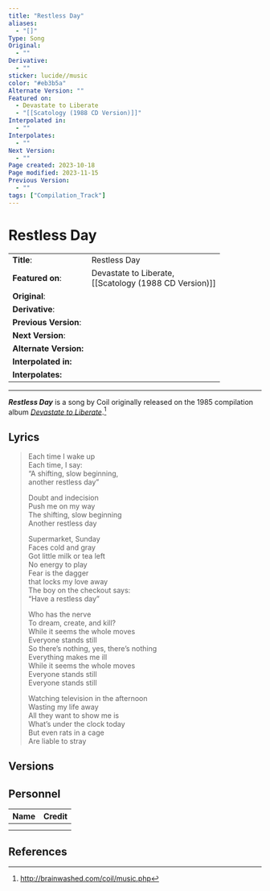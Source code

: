 ```yaml
---
title: "Restless Day"
aliases:
  - "[]"
Type: Song
Original:
  - ""
Derivative:
  - ""
sticker: lucide//music
color: "#eb3b5a"
Alternate Version: ""
Featured on:
  - Devastate to Liberate
  - "[[Scatology (1988 CD Version)]]"
Interpolated in:
  - ""
Interpolates:
  - ""
Next Version:
  - ""
Page created: 2023-10-18
Page modified: 2023-11-15
Previous Version:
  - ""
tags: ["Compilation_Track"]
---
```


# Restless Day

|  |  |
| --- | --- |
| __Title__: | Restless Day |
| __Featured on__: | Devastate to Liberate, <br> [[Scatology (1988 CD Version)]] |
| __Original__: |  |
| __Derivative__: |  |
| __Previous Version__: |  |
| __Next Version__: |  |
| __Alternate Version:__ |  |
| __Interpolated in:__ |  |
| __Interpolates:__ |  |

---

*__Restless Day__* is a song by Coil originally released on the 1985 compilation album *[Devastate to Liberate](https://www.discogs.com/master/21583-Various-Devastate-To-Liberate)*.[^1]

## Lyrics

> Each time I wake up  
> Each time, I say:  
> “A shifting, slow beginning,  
> another restless day”
> 
> Doubt and indecision  
> Push me on my way  
> The shifting, slow beginning  
> Another restless day
> 
> Supermarket, Sunday  
> Faces cold and gray  
> Got little milk or tea left  
> No energy to play  
> Fear is the dagger  
> that locks my love away  
> The boy on the checkout says:  
> “Have a restless day”
> 
> Who has the nerve  
> To dream, create, and kill?  
> While it seems the whole moves  
> Everyone stands still  
> So there’s nothing, yes, there’s nothing  
> Everything makes me ill  
> While it seems the whole moves  
> Everyone stands still  
> Everyone stands still
> 
> Watching television in the afternoon  
> Wasting my life away  
> All they want to show me is  
> What’s under the clock today  
> But even rats in a cage  
> Are liable to stray

## Versions

## Personnel

|Name|Credit|
|---|---|
|||
|||

## References

[^1]: <http://brainwashed.com/coil/music.php>

